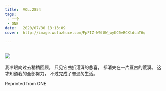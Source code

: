 ```yaml
---
title:	VOL.2854
tags:
 - 一个
 - ONE
date:	2020/07/30 13:13:09
cover:	http://image.wufazhuce.com/FpFIZ-W0fGW_wyKC0vBCXldcaT6q

---
```

![](http://image.wufazhuce.com/FpFIZ-W0fGW_wyKC0vBCXldcaT6q)
---

我冷眼向过去稍稍回顾， 只见它曲折灌溉的悲喜， 都消失在一片亘古的荒漠。 这才知道我的全部努力， 不过完成了普通的生活。
 
Reprinted from ONE
